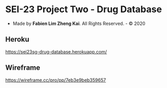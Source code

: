 # SEI-23 Project Two - Drug Database
- Made by **Fabien Lim Zheng Kai**. All Rights Reserved. - © 2020

## Heroku
https://sei23sg-drug-database.herokuapp.com/

## Wireframe
https://wireframe.cc/pro/pp/7eb3e9beb359657